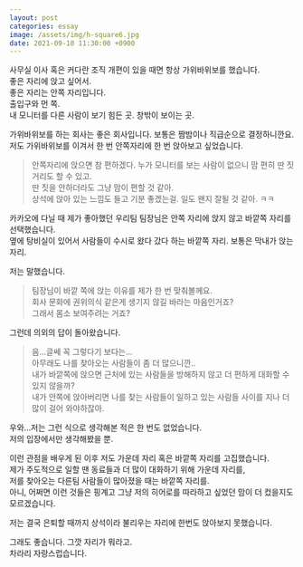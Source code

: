 ```yaml
---
layout: post
categories: essay
image: /assets/img/h-square6.jpg
date: 2021-09-10 11:30:00 +0900
---
```


사무실 이사 혹은 커다란 조직 개편이 있을 때면 항상 가위바위보를 했습니다.  
좋은 자리에 앉고 싶어서.  
좋은 자리는 안쪽 자리입니다.  
출입구와 먼 쪽.  
내 모니터를 다른 사람이 보기 힘든 곳.
창밖이 보이는 곳.

가위바위보를 하는 회사는 좋은 회사입니다. 보통은 짬밤이나 직급순으로 결정하니깐요.  
저도 가위바위보를 이겨서 한 번 안쪽자리에 한 번 앉아보고 싶었습니다.

>안쪽자리에 앉으면 참 편하겠다. 누가 모니터를 보는 사람이 없으니 맘 편히 딴 짓거리도 할 수 있고.  
딴 짓을 안하더라도 그냥 맘이 편할 것 같아.  
상석에 앉아 있는 느낌도 들고 기분 좋겠는걸. 일도 왠지 잘될 것 같아. ㅋㅋ

카카오에 다닐 때 제가 좋아했던 우리팀 팀장님은 안쪽 자리에 앉지 않고 바깥쪽 자리를 선택했습니다.  
옆에 탕비실이 있어서 사람들이 수시로 왔다 갔다 하는 바깥쪽 자리. 보통은 막내가 앉는 자리.

저는 말했습니다.

> 팀장님이 바깥 쪽에 앉는 이유를 제가 한 번 맞춰볼께요.  
> 회사 문화에 권위의식 같은게 생기지 않길 바라는 마음인거죠?  
> 그래서 몸소 보여주려는 거죠?

그런데 의외의 답이 돌아왔습니다.

>음...글쎄 꼭 그렇다기 보다는...  
>아무래도 나를 찾아오는 사람들이 좀 더 많으니깐..  
>내가 바깥쪽에 앉으면 근처에 있는 사람들을 방해하지 않고 더 편하게 대화할 수 있지 않을까?  
>내가 안쪽에 앉아버리면 나를 찾는 사람들이 일하고 있는 사람들 사이를 지나 더 많이 걸어 와야하잖아.

우와...저는 그런 식으로 생각해본 적은 한 번도 없었습니다.  
저의 입장에서만 생각해봤을 뿐.

이런 관점을 배우게 된 이후 저도 가운데 자리 혹은 바깥쪽 자리를 고집했습니다.  
제가 주도적으로 일할 땐 동료들과 더 많이 대화하기 위해 가운데 자리를,  
저를 찾아오는 다른팀 사람들이 많아졌을 때는 바깥쪽 자리를.  
아니, 어쩌면 이런 것들은 핑계고 그냥 저의 히어로를 따라하고 싶었던 맘이 더 컸을지도 모르겠습니다.

저는 결국 은퇴할 때까지 상석이라 불리우는 자리에 한번도 앉아보지 못했습니다.

그래도 좋습니다. 그깟 자리가 뭐라고.  
차라리 자랑스럽습니다.